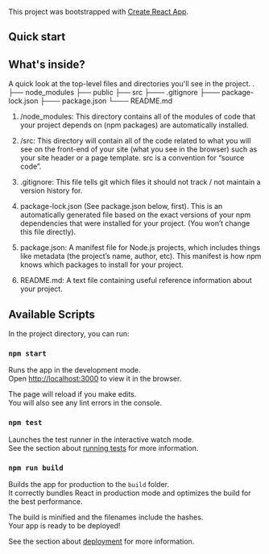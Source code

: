 This project was bootstrapped with [Create React App](https://github.com/facebook/create-react-app).

## Quick start

## What's inside?

A quick look at the top-level files and directories you'll see in the project.
.
├── node_modules
├── public
├── src
├─── .gitignore
├─── package-lock.json
├─── package.json
└─── README.md

1. /node_modules: This directory contains all of the modules of code that your project depends on (npm packages) are automatically installed.

2. /src: This directory will contain all of the code related to what you will see on the front-end of your site (what you see in the browser) such as your site header or a page template. src is a convention for “source code”.

3. .gitignore: This file tells git which files it should not track / not maintain a version history for.

4. package-lock.json (See package.json below, first). This is an automatically generated file based on the exact versions of your npm dependencies that were installed for your project. (You won’t change this file directly).

5. package.json: A manifest file for Node.js projects, which includes things like metadata (the project’s name, author, etc). This manifest is how npm knows which packages to install for your project.

6. README.md: A text file containing useful reference information about your project.

## Available Scripts

In the project directory, you can run:

### `npm start`

Runs the app in the development mode.<br>
Open [http://localhost:3000](http://localhost:3000) to view it in the browser.

The page will reload if you make edits.<br>
You will also see any lint errors in the console.

### `npm test`

Launches the test runner in the interactive watch mode.<br>
See the section about [running tests](https://facebook.github.io/create-react-app/docs/running-tests) for more information.

### `npm run build`

Builds the app for production to the `build` folder.<br>
It correctly bundles React in production mode and optimizes the build for the best performance.

The build is minified and the filenames include the hashes.<br>
Your app is ready to be deployed!

See the section about [deployment](https://facebook.github.io/create-react-app/docs/deployment) for more information.
